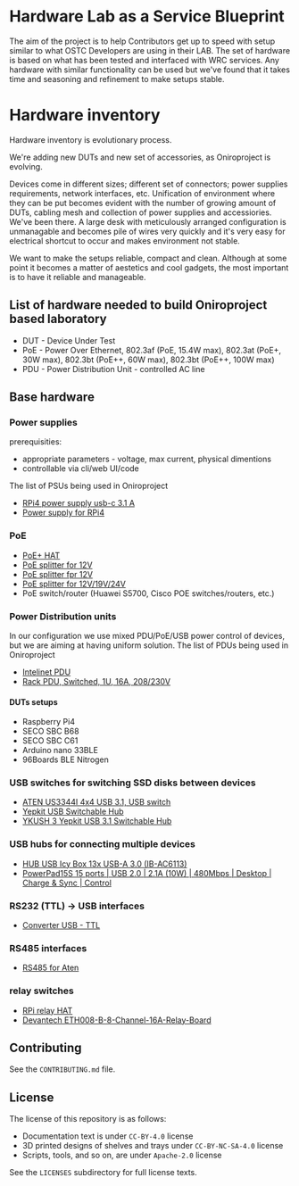<!--
SPDX-FileCopyrightText: Huawei Inc.

SPDX-License-Identifier: CC-BY-4.0
-->

# Hardware Lab as a Service Blueprint
The aim of the project is to help Contributors get up to speed with setup similar to what OSTC Developers are using in their LAB.
The set of hardware is based on what has been tested and interfaced with WRC services. Any hardware with similar functionality can be used but we've found that it takes time and seasoning and refinement to make setups stable.

# Hardware inventory
Hardware inventory is evolutionary process.

We're adding new DUTs and new set of accessories, as Oniroproject is evolving.

Devices come in different sizes; different set of connectors; power supplies requirements, network interfaces, etc.
Unification of environment where they can be put becomes evident with the number of growing amount of DUTs, cabling mesh and collection of power supplies and accessiories.
We've been there. A large desk with meticulously arranged configuration is unmanagable and becomes pile
of wires very quickly and it's very easy for electrical shortcut to occur and makes environment not stable.

We want to make the setups reliable, compact and clean. Although at some point it becomes a matter of aestetics and cool gadgets, the most important is to have it reliable and manageable.

## List of hardware needed to build Oniroproject based laboratory
- DUT - Device Under Test
- PoE - Power Over Ethernet, 802.3af (PoE, 15.4W max), 802.3at (PoE+, 30W max), 802.3bt (PoE++, 60W max), 802.3bt (PoE++, 100W max)
- PDU - Power Distribution Unit - controlled AC line

## Base hardware

### Power supplies
prerequisities:
* appropriate parameters - voltage, max current, physical dimentions
* controllable via cli/web UI/code

The list of PSUs being used in Oniroproject
* [RPi4 power supply usb-c 3.1 A](https://botland.com.pl/zasilacze-dogniazdkowe/7819-zasilacz-extreme-usb-31-typ-c-usb-5v-31a-do-raspberry-pi-4b-5901445617400.html)
* [Power supply for RPi4 ](https://allegro.pl/oferta/oficjalny-zasilacz-do-raspberry-pi-4b-8309556969)


### PoE
- [PoE+ HAT](https://www.amazon.de/gp/product/B0928ZD7QQ/ref=ppx_yo_dt_b_asin_title_o03_s00?ie=UTF8&psc=1)
- [PoE splitter for 12V](https://www.aliexpress.com/item/33018258800.html)
- [PoE splitter fpr 12V](https://www.aliexpress.com/item/4001038785964.html)
- [PoE splitter for 12V/19V/24V](https://planetechusa.com/product/poe-172s-single-port-10-100-1000mbps-ultra-poe-splitter-12v-19v-24v/)
- PoE switch/router (Huawei S5700, Cisco POE switches/routers, etc.)

### Power Distribution units
In our configuration we use mixed PDU/PoE/USB power control of devices, but we are aiming at having uniform solution.
The list of PDUs being used in Oniroproject
- [Intelinet PDU](https://www.komputronik.pl/product/592881/intellinet-listwa-zasilajaca-pdu-1u-zarzadzalna-po-ip-z-wyswietlaczem-do-szaf-rack-19-.html)
- [Rack PDU, Switched, 1U, 16A, 208/230V](https://www.apc.com/shop/us/en/products/Rack-PDU-Switched-1U-16A-208-230V-8-C13/P-AP7921B)

#### DUTs setups
* Raspberry Pi4
* SECO SBC B68
* SECO SBC C61
* Arduino nano 33BLE
* 96Boards BLE Nitrogen

### USB switches for switching SSD disks between devices
- [ATEN US3344I 4x4 USB 3.1, USB switch](https://www.amazon.pl/gp/product/B07N2ZXCHF/ref=ox_sc_act_title_1?smid=A3I7IG61W9TCJR&psc=1)
- [Yepkit USB Switchable Hub](https://www.yepkit.com/products/ykush)
- [YKUSH 3 Yepkit USB 3.1 Switchable Hub](https://www.yepkit.com/product/300110/YKUSH3)

### USB hubs for connecting multiple devices
- [HUB USB Icy Box 13x USB-A 3.0 (IB-AC6113)](https://www.morele.net/hub-usb-icy-box-13x-usb-3-0-z-portem-ladujacym-usb-czarny-ib-ac6113-713603/)
- [PowerPad15S 15 ports | USB 2.0 | 2.1A (10W) | 480Mbps | Desktop | Charge & Sync | Control](https://www.cambrionix.com/products/powerpad15s-pp15s-industrial-usb-hub)

### RS232 (TTL) -> USB interfaces
- [Converter USB - TTL](https://www.amazon.pl/dp/B07WX2DSVB/?coliid=I9VCAX8JCO5BS&colid=EVVMW1H6DML2&psc=1&ref_=lv_ov_lig_dp_it)

### RS485 interfaces
- [RS485 for Aten](https://elty.pl/pl/p/Konwerter-USB-na-RS232RS485TTL-z-izolacja./2468?utm_source=ceneo&utm_medium=referral)

### relay switches
- [RPi relay HAT](https://botland.com.pl/rozszerzenia-gpio-do-raspberry-pi/6804-rpi-relay-board-3-przekazniki-nakladka-dla-raspberry-pi-waveshare-11638-5904422371753.html)
- [Devantech ETH008-B-8-Channel-16A-Relay-Board](https://www.rapidonline.com/Devantech-ETH008-B-8-Channel-16A-Relay-Board-Controlled-Via-Ethernet-60-5055)

## Contributing

See the `CONTRIBUTING.md` file.

## License

The license of this repository is as follows:

* Documentation text is under `CC-BY-4.0` license
* 3D printed designs of shelves and trays under `CC-BY-NC-SA-4.0` license
* Scripts, tools, and so on, are under `Apache-2.0` license

See the `LICENSES` subdirectory for full license texts.



